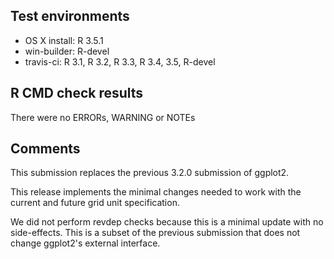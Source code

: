 ## Test environments
* OS X install: R 3.5.1
* win-builder: R-devel
* travis-ci: R 3.1, R 3.2, R 3.3, R 3.4, 3.5, R-devel

## R CMD check results

There were no ERRORs, WARNING or NOTEs

## Comments
This submission replaces the previous 3.2.0 submission of ggplot2. 

This release implements the minimal changes needed to work with the current and future grid unit specification.

We did not perform revdep checks because this is a minimal update with no side-effects. This is a subset of the previous submission that does not change ggplot2's external interface.
